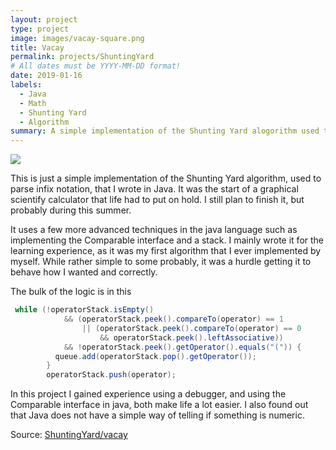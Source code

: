 ```yaml
---
layout: project
type: project
image: images/vacay-square.png
title: Vacay
permalink: projects/ShuntingYard
# All dates must be YYYY-MM-DD format!
date: 2019-01-16
labels:
  - Java
  - Math
  - Shunting Yard
  - Algorithm
summary: A simple implementation of the Shunting Yard alogorithm used to parse infix notation to postfix.
---
```


<img class="ui medium right floated rounded image" src="../images/vacay-home-page.png">

This is just a simple implementation of the Shunting Yard algorithm, used to parse infix notation, that I wrote in Java. It was the start of a graphical scientify calculator that life had to put on hold. I still plan to finish it, but probably during this summer.

It uses a few more advanced techniques in the java language such as implementing the Comparable interface and a stack. I mainly wrote it for the learning experience, as it was my first algorithm that I ever implemented by myself. While rather simple to some probably, it was a hurdle getting it to behave how I wanted and correctly.

The bulk of the logic is in this 
```java
 while (!operatorStack.isEmpty()
            && (operatorStack.peek().compareTo(operator) == 1
                || (operatorStack.peek().compareTo(operator) == 0
                    && operatorStack.peek().leftAssociative))
            && !operatorStack.peek().getOperator().equals("(")) {
          queue.add(operatorStack.pop().getOperator());
        }
        operatorStack.push(operator);
```


In this project I gained experience using a debugger, and using the Comparable interface in java, both make life a lot easier. I also found out that Java does not have a simple way of telling if something is numeric.
 
Source: <a href="https://github.com/acathers/ShuntingYard"><i class="large github icon"></i>ShuntingYard/vacay</a>